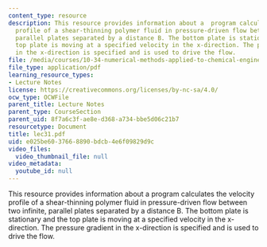 ```yaml
---
content_type: resource
description: This resource provides information about a  program calculates the velocity
  profile of a shear-thinning polymer fluid in pressure-driven flow between two infinite,
  parallel plates separated by a distance B. The bottom plate is stationary and the
  top plate is moving at a specified velocity in the x-direction. The pressure gradient
  in the x-direction is specified and is used to drive the flow.
file: /media/courses/10-34-numerical-methods-applied-to-chemical-engineering-fall-2005/e025be6037668890bdcb4e6f09829d9c_lec31.pdf
file_type: application/pdf
learning_resource_types:
- Lecture Notes
license: https://creativecommons.org/licenses/by-nc-sa/4.0/
ocw_type: OCWFile
parent_title: Lecture Notes
parent_type: CourseSection
parent_uid: 8f7a6c3f-ae8e-d368-a734-bbe5d06c21b7
resourcetype: Document
title: lec31.pdf
uid: e025be60-3766-8890-bdcb-4e6f09829d9c
video_files:
  video_thumbnail_file: null
video_metadata:
  youtube_id: null
---
```

This resource provides information about a  program calculates the velocity profile of a shear-thinning polymer fluid in pressure-driven flow between two infinite, parallel plates separated by a distance B. The bottom plate is stationary and the top plate is moving at a specified velocity in the x-direction. The pressure gradient in the x-direction is specified and is used to drive the flow.